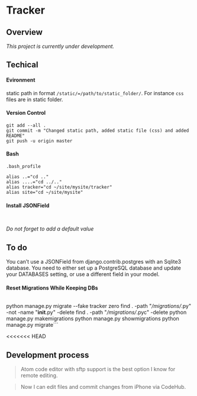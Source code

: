 # Tracker
## Overview
*This project is currently under development.*
## Techical
#### Evironment
static path in format ```/static/=/path/to/static_folder/```. For instance ```css``` files are in static folder.
#### Version Control
```
git add --all .                                                                                                                      
git commit -m "Changed static path, added static file (css) and added README"                                                        
git push -u origin master
```

#### Bash

```
.bash_profile
```


```
alias ..="cd .."                                                                                                                            
alias ....="cd ../.."                                                                                                                       
alias tracker="cd ~/site/mysite/tracker"                                                                                                    
alias site="cd ~/site/mysite"
```

#### Install JSONField

```fabulous@ssh4:~/site/env/bin$ pip install psycopg2
```

```python manage.py makemigrations tracker
```

*Do not forget to add a default value*



## To do

You can’t use a JSONField from django.contrib.postgres with an Sqlite3 database. You need to either set up a PostgreSQL database and update
your DATABASES setting, or use a different field in your model.


 #### Reset Migrations While Keeping DBs                                                                                                   
> ```bash                                                                                                                                       
python manage.py migrate --fake tracker zero
find . -path "*/migrations/*.py" -not -name "__init__.py" -delete
find . -path "*/migrations/*.pyc" -delete
python manage.py makemigrations
python manage.py showmigrations
python manage.py migrate```

<<<<<<< HEAD

## Development process
> Atom code editor with sftp support is the best option I know for remote editing.

> Now I can edit files and commit changes from iPhone via CodeHub.
